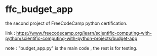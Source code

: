 # ffc_budget_app
the second project of FreeCodeCamp python certification.

link : https://www.freecodecamp.org/learn/scientific-computing-with-python/scientific-computing-with-python-projects/budget-app

note : "budget_app.py" is the main code , the rest is for testing.
